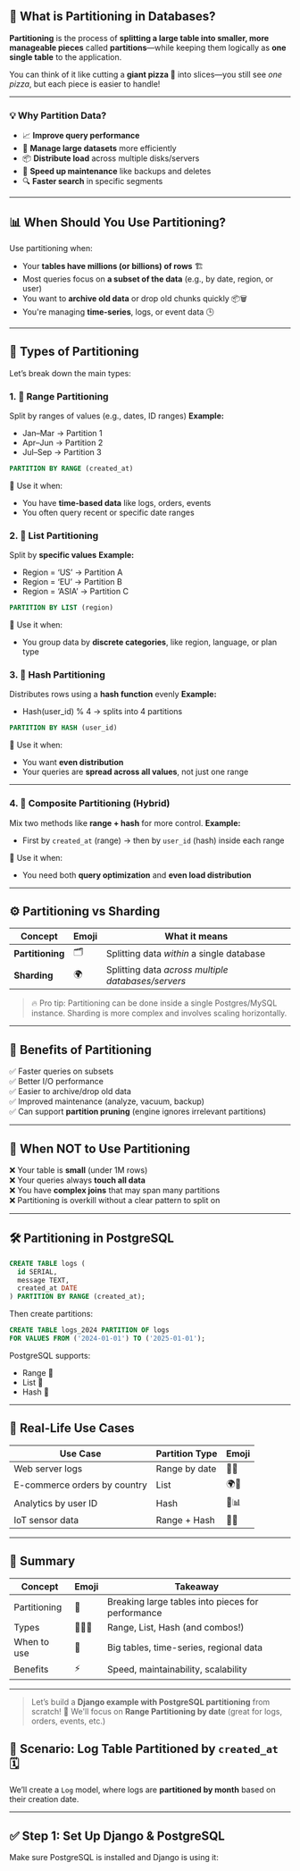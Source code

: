 ## 🧱 What is Partitioning in Databases?

**Partitioning** is the process of **splitting a large table into smaller, more manageable pieces** called **partitions**—while keeping them logically as **one single table** to the application.

You can think of it like cutting a **giant pizza 🍕** into slices—you still see _one pizza_, but each piece is easier to handle!

---
### 💡 Why Partition Data?

- 📈 **Improve query performance**
- 💾 **Manage large datasets** more efficiently
- 📦 **Distribute load** across multiple disks/servers
- 🚀 **Speed up maintenance** like backups and deletes
- 🔍 **Faster search** in specific segments
---
## 📊 When Should You Use Partitioning?

Use partitioning when:

- Your **tables have millions (or billions) of rows** 🏗️
- Most queries focus on **a subset of the data** (e.g., by date, region, or user)
- You want to **archive old data** or drop old chunks quickly 📦🗑️
- You're managing **time-series**, logs, or event data 🕒
---
## 🧩 Types of Partitioning

Let’s break down the main types:
### 1. 📆 **Range Partitioning**

Split by ranges of values (e.g., dates, ID ranges)
**Example:**
- Jan–Mar → Partition 1
- Apr–Jun → Partition 2
- Jul–Sep → Partition 3

```sql
PARTITION BY RANGE (created_at)
```

🧠 Use it when:
- You have **time-based data** like logs, orders, events
- You often query recent or specific date ranges
### 2. 🔢 **List Partitioning**

Split by **specific values**
**Example:**
- Region = ‘US’ → Partition A
- Region = ‘EU’ → Partition B
- Region = ‘ASIA’ → Partition C

```sql
PARTITION BY LIST (region)
```

🧠 Use it when:
- You group data by **discrete categories**, like region, language, or plan type

### 3. 🎲 **Hash Partitioning**

Distributes rows using a **hash function** evenly
**Example:**
- Hash(user_id) % 4 → splits into 4 partitions

```sql
PARTITION BY HASH (user_id)
```

🧠 Use it when:
- You want **even distribution**
- Your queries are **spread across all values**, not just one range
---
### 4. 🧬 **Composite Partitioning** (Hybrid)

Mix two methods like **range + hash** for more control.
**Example:**
- First by `created_at` (range) → then by `user_id` (hash) inside each range

🧠 Use it when:
- You need both **query optimization** and **even load distribution**
---
## ⚙️ Partitioning vs Sharding

|Concept|Emoji|What it means|
|---|---|---|
|**Partitioning**|🗂️|Splitting data _within_ a single database|
|**Sharding**|🌍|Splitting data _across multiple databases/servers_|

> 🔥 Pro tip: Partitioning can be done inside a single Postgres/MySQL instance. Sharding is more complex and involves scaling horizontally.
---
## 🚀 Benefits of Partitioning

✅ Faster queries on subsets  
✅ Better I/O performance  
✅ Easier to archive/drop old data  
✅ Improved maintenance (analyze, vacuum, backup)  
✅ Can support **partition pruning** (engine ignores irrelevant partitions)

---
## 🚨 When NOT to Use Partitioning

❌ Your table is **small** (under 1M rows)  
❌ Your queries always **touch all data**  
❌ You have **complex joins** that may span many partitions  
❌ Partitioning is overkill without a clear pattern to split on

---
## 🛠️ Partitioning in PostgreSQL

```sql
CREATE TABLE logs (
  id SERIAL,
  message TEXT,
  created_at DATE
) PARTITION BY RANGE (created_at);
```
Then create partitions:
```sql
CREATE TABLE logs_2024 PARTITION OF logs
FOR VALUES FROM ('2024-01-01') TO ('2025-01-01');
```
PostgreSQL supports:
- Range 📆
- List 🔢
- Hash 🎲
---
## 🧪 Real-Life Use Cases

|Use Case|Partition Type|Emoji|
|---|---|---|
|Web server logs|Range by date|📅📁|
|E-commerce orders by country|List|🌍🛒|
|Analytics by user ID|Hash|👤📊|
|IoT sensor data|Range + Hash|📡🧬|

---
## 🧠 Summary

|Concept|Emoji|Takeaway|
|---|---|---|
|Partitioning|🧩|Breaking large tables into pieces for performance|
|Types|📅🔢🎲|Range, List, Hash (and combos!)|
|When to use|🚀|Big tables, time-series, regional data|
|Benefits|⚡|Speed, maintainability, scalability|

---
> Let’s build a **Django example with PostgreSQL partitioning** from scratch! 🐍
> We'll focus on **Range Partitioning by date** (great for logs, orders, events, etc.)

## 🧪 Scenario: Log Table Partitioned by `created_at` 🗓️

We’ll create a `Log` model, where logs are **partitioned by month** based on their creation date.

---

## ✅ Step 1: Set Up Django & PostgreSQL

Make sure PostgreSQL is installed and Django is using it: